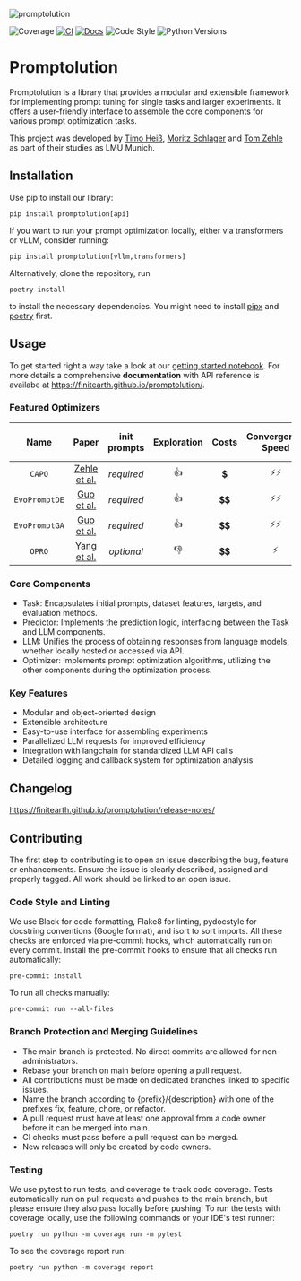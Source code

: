 ![promptolution](https://github.com/user-attachments/assets/84c050bd-61a1-4f2e-bc4e-874d9b4a69af)

![Coverage](https://img.shields.io/badge/Coverage-87%25-green)
[![CI](https://github.com/finitearth/promptolution/actions/workflows/ci.yml/badge.svg?branch=main)](https://github.com/finitearth/promptolution/actions/workflows/ci.yml)
[![Docs](https://github.com/finitearth/promptolution/actions/workflows/docs.yml/badge.svg?branch=main)](https://github.com/finitearth/promptolution/actions/workflows/docs.yml)
![Code Style](https://img.shields.io/badge/Code%20Style-black-black)
![Python Versions](https://img.shields.io/badge/Python%20Versions-≥3.9-blue)

# Promptolution

Promptolution is a library that provides a modular and extensible framework for implementing prompt tuning for single tasks and larger experiments. It offers a user-friendly interface to assemble the core components for various prompt optimization tasks.

This project was developed by [Timo Heiß](https://www.linkedin.com/in/timo-heiss/), [Moritz Schlager](https://www.linkedin.com/in/moritz-schlager/) and [Tom Zehle](https://www.linkedin.com/in/tom-zehle/) as part of their studies as LMU Munich.

## Installation

Use pip to install our library:

```
pip install promptolution[api]
```

If you want to run your prompt optimization locally, either via transformers or vLLM, consider running:

```
pip install promptolution[vllm,transformers]
```

Alternatively, clone the repository, run

```
poetry install
```

to install the necessary dependencies. You might need to install [pipx](https://pipx.pypa.io/stable/installation/) and [poetry](https://python-poetry.org/docs/) first.

## Usage

To get started right a way take a look at our [getting started notebook](https://github.com/finitearth/promptolution/blob/main/notebooks/getting_started.ipynb).
For more details a comprehensive **documentation** with API reference is availabe at https://finitearth.github.io/promptolution/.

### Featured Optimizers

|   **Name**    |                    **Paper**                     | **init prompts** | **Exploration** | **Costs** | **Convergence Speed** | **Parallelizable** | **Utilizes Fewshot Examples** |
| :-----------: | :----------------------------------------------: | :--------------: | :-------------: | :-------: | :-------------------: | :----------------: | :---------------------------: |
|    `CAPO`     | [Zehle et al.](https://arxiv.org/abs/2504.16005) |    _required_    |       👍        |    💲     |         ⚡⚡          |         ✅         |              ✅               |
| `EvoPromptDE` |  [Guo et al.](https://arxiv.org/abs/2309.08532)  |    _required_    |       👍        |   💲💲    |         ⚡⚡          |         ✅         |              ❌               |
| `EvoPromptGA` |  [Guo et al.](https://arxiv.org/abs/2309.08532)  |    _required_    |       👍        |   💲💲    |         ⚡⚡          |         ✅         |              ❌               |
|    `OPRO`     | [Yang et al.](https://arxiv.org/abs/2309.03409)  |    _optional_    |       👎        |   💲💲    |          ⚡           |         ❌         |              ❌               |

### Core Components

- Task: Encapsulates initial prompts, dataset features, targets, and evaluation methods.
- Predictor: Implements the prediction logic, interfacing between the Task and LLM components.
- LLM: Unifies the process of obtaining responses from language models, whether locally hosted or accessed via API.
- Optimizer: Implements prompt optimization algorithms, utilizing the other components during the optimization process.

### Key Features

- Modular and object-oriented design
- Extensible architecture
- Easy-to-use interface for assembling experiments
- Parallelized LLM requests for improved efficiency
- Integration with langchain for standardized LLM API calls
- Detailed logging and callback system for optimization analysis

## Changelog

https://finitearth.github.io/promptolution/release-notes/

## Contributing

The first step to contributing is to open an issue describing the bug, feature or enhancements. Ensure the issue is clearly described, assigned and properly tagged. All work should be linked to an open issue.

### Code Style and Linting

We use Black for code formatting, Flake8 for linting, pydocstyle for docstring conventions (Google format), and isort to sort imports. All these checks are enforced via pre-commit hooks, which automatically run on every commit. Install the pre-commit hooks to ensure that all checks run automatically:

```
pre-commit install
```

To run all checks manually:

```
pre-commit run --all-files
```

### Branch Protection and Merging Guidelines

- The main branch is protected. No direct commits are allowed for non-administrators.
- Rebase your branch on main before opening a pull request.
- All contributions must be made on dedicated branches linked to specific issues.
- Name the branch according to {prefix}/{description} with one of the prefixes fix, feature, chore, or refactor.
- A pull request must have at least one approval from a code owner before it can be merged into main.
- CI checks must pass before a pull request can be merged.
- New releases will only be created by code owners.

### Testing

We use pytest to run tests, and coverage to track code coverage. Tests automatically run on pull requests and pushes to the main branch, but please ensure they also pass locally before pushing!
To run the tests with coverage locally, use the following commands or your IDE's test runner:

```
poetry run python -m coverage run -m pytest
```

To see the coverage report run:
```
poetry run python -m coverage report
```

